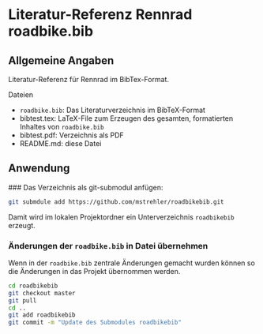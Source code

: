 # Literatur-Referenz Rennrad roadbike.bib

## Allgemeine Angaben

Literatur-Referenz für Rennrad im BibTex-Format.

Dateien
* `roadbike.bib`: Das Literaturverzeichnis im BibTeX-Format
* bibtest.tex: LaTeX-File zum Erzeugen des gesamten, formatierten Inhaltes von `roadbike.bib`
* bibtest.pdf: Verzeichnis als PDF
* README.md: diese Datei

## Anwendung

### Das Verzeichnis als git-submodul anfügen:

```bash
git submdule add https://github.com/mstrehler/roadbikebib.git
```
Damit wird im lokalen Projektordner ein Unterverzeichnis `roadbikebib` erzeugt.

### Änderungen der `roadbike.bib` in Datei übernehmen
Wenn in der `roadbike.bib` zentrale Änderungen gemacht wurden können so die Änderungen in das Projekt übernommen werden.

```bash
cd roadbikebib
git checkout master
git pull
cd ..
git add roadbikebib
git commit -m "Update des Submodules roadbikebib"
```
